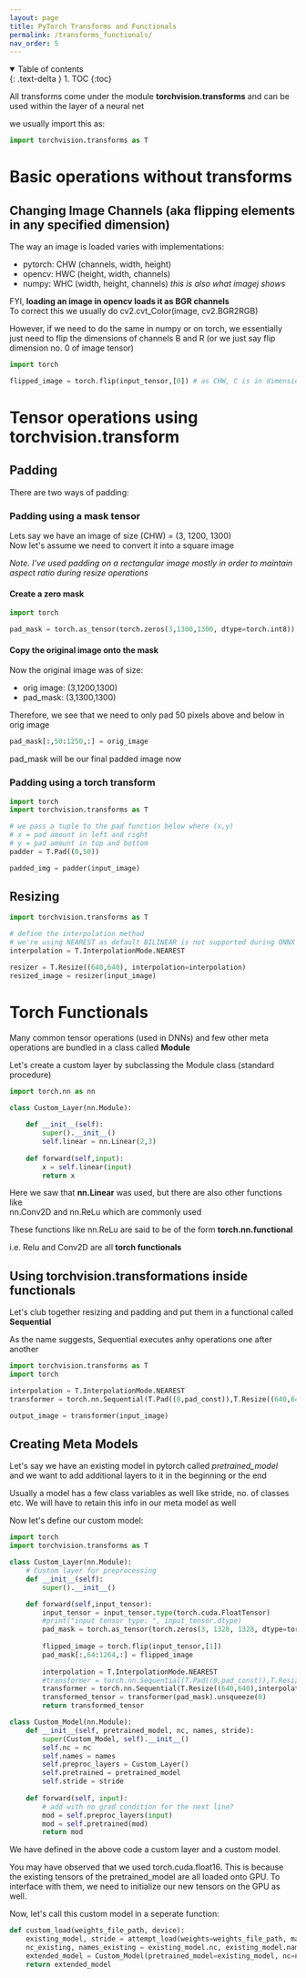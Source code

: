 ```yaml
---
layout: page
title: PyTorch Transforms and Functionals
permalink: /transforms_functionals/
nav_order: 5
---
```


<details open markdown="block">
  <summary>
    Table of contents
  </summary>
  {: .text-delta }
1. TOC
{:toc}
</details>


All transforms come under the module **torchvision.transforms** and can be used within the layer of a neural net

we usually import this as:
```python
import torchvision.transforms as T
```

# Basic operations without transforms

## Changing Image Channels (aka flipping elements in any specified dimension)

The way an image is loaded varies with implementations:
- pytorch: CHW (channels, width, height)
- opencv: HWC (height, width, channels)
- numpy: WHC (width, height, channels) *this is also what imagej shows*

FYI, **loading an image in opencv loads it as BGR channels** \
To correct this we usually do cv2.cvt_Color(image, cv2.BGR2RGB)

However, if we need to do the same in numpy or on torch, we essentially just need to flip the dimensions of channels B and R (or we just say flip dimension no. 0 of image tensor)

```python
import torch

flipped_image = torch.flip(input_tensor,[0]) # as CHW, C is in dimension [0]
```

# Tensor operations using torchvision.transform

## Padding

There are two ways of padding:

### Padding using a mask tensor

Lets say we have an image of size (CHW) = (3, 1200, 1300) \
Now let's assume we need to convert it into a square image

*Note. I've used padding on a rectangular image mostly in order to maintain aspect ratio during resize operations*

#### Create a zero mask

```python
import torch

pad_mask = torch.as_tensor(torch.zeros(3,1300,1300, dtype=torch.int8))
```

#### Copy the original image onto the mask

Now the original image was of size:
- orig image: (3,1200,1300)
- pad_mask: (3,1300,1300)

Therefore, we see that we need to only pad 50 pixels above and below in orig image

```python
pad_mask[:,50:1250,:] = orig_image
```

pad_mask will be our final padded image now

### Padding using a torch transform

```python
import torch
import torchvision.transforms as T

# we pass a tuple to the pad function below where (x,y)
# x = pad amount in left and right
# y = pad amount in top and bottom
padder = T.Pad((0,50))

padded_img = padder(input_image)
```

## Resizing

```python
import torchvision.transforms as T

# define the interpolation method
# we're using NEAREST as default BILINEAR is not supported during ONNX conversion
interpolation = T.InterpolationMode.NEAREST

resizer = T.Resize((640,640), interpolation=interpolation)
resized_image = resizer(input_image)
```

# Torch Functionals

Many common tensor operations (used in DNNs) and few other meta operations are bundled in a class called **Module**

Let's create a custom layer by subclassing the Module class (standard procedure)

```python
import torch.nn as nn

class Custom_Layer(nn.Module):
  
    def __init__(self):
        super().__init__()
        self.linear = nn.Linear(2,3)
    
    def forward(self,input):
        x = self.linear(input)
        return x
```

Here we saw that **nn.Linear** was used, but there are also other functions like \
nn.Conv2D and nn.ReLu which are commonly used

These functions like nn.ReLu are said to be of the form **torch.nn.functional**

i.e. Relu and Conv2D are all **torch functionals**

## Using torchvision.transformations inside functionals

Let's club together resizing and padding and put them in a functional called **Sequential**

As the name suggests, Sequential executes anhy operations one after another

```python
import torchvision.transforms as T
import torch

interpolation = T.InterpolationMode.NEAREST
transformer = torch.nn.Sequential(T.Pad((0,pad_const)),T.Resize((640,640),interpolation=interpolation))

output_image = transformer(input_image)
```

## Creating Meta Models

Let's say we have an existing model in pytorch called *pretrained_model* \
and we want to add additional layers to it in the beginning or the end

Usually a model has a few class variables as well like stride, no. of classes etc. We will have to retain this info in our meta model as well

Now let's define our custom model:

```python
import torch
import torchvision.transforms as T

class Custom_Layer(nn.Module):
    # Custom layer for preprocessing
    def __init__(self):
        super().__init__()

    def forward(self,input_tensor):
        input_tensor = input_tensor.type(torch.cuda.FloatTensor)
        #print("input tensor type: ", input_tensor.dtype)
        pad_mask = torch.as_tensor(torch.zeros(3, 1328, 1328, dtype=torch.float32), device=0)
        
        flipped_image = torch.flip(input_tensor,[1])
        pad_mask[:,64:1264,:] = flipped_image
    
        interpolation = T.InterpolationMode.NEAREST
        #transformer = torch.nn.Sequential(T.Pad((0,pad_const)),T.Resize((640,640),interpolation=interpolation))
        transformer = torch.nn.Sequential(T.Resize((640,640),interpolation=interpolation))
        transformed_tensor = transformer(pad_mask).unsqueeze(0)
        return transformed_tensor

class Custom_Model(nn.Module):
    def __init__(self, pretrained_model, nc, names, stride):
        super(Custom_Model, self).__init__()
        self.nc = nc
        self.names = names
        self.preproc_layers = Custom_Layer()
        self.pretrained = pretrained_model
        self.stride = stride
    
    def forward(self, input):
        # add with no grad condition for the next line?
        mod = self.preproc_layers(input)
        mod = self.pretrained(mod)
        return mod
```

We have defined in the above code a custom layer and a custom model.

You may have observed that we used torch.cuda.float16. This is because the existing tensors of the pretrained_model are all loaded onto GPU. To interface with them, we need to initialize our new tensors on the GPU as well.

Now, let's call this custom model in a seperate function:

```python
def custom_load(weights_file_path, device):
    existing_model, stride = attempt_load(weights=weights_file_path, map_location=device, inplace=True, fuse=True)
    nc_existing, names_existing = existing_model.nc, existing_model.names
    extended_model = Custom_Model(pretrained_model=existing_model, nc=nc_existing, names=names_existing, stride=stride)
    return extended_model
```